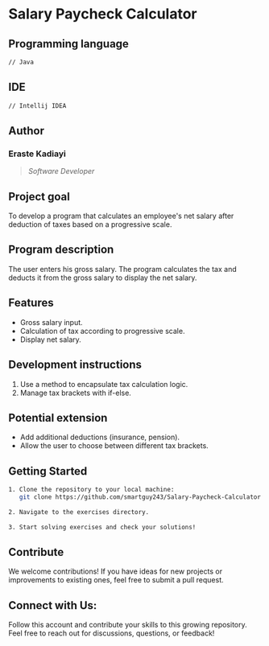 # Salary Paycheck Calculator

## Programming language

```bash
// Java
```

## IDE

```bash
// Intellij IDEA
```

## Author

### Eraste Kadiayi

> *Software Developer*

## Project goal

To develop a program that calculates an employee's net salary after deduction of taxes
based on a progressive scale.

## Program description

The user enters his gross salary. The program calculates the tax and deducts it from the gross salary
to display the net salary.

## Features

- Gross salary input.
- Calculation of tax according to progressive scale.
- Display net salary.
  
## Development instructions

1. Use a method to encapsulate tax calculation logic.
2. Manage tax brackets with if-else.
   
## Potential extension
- Add additional deductions (insurance, pension).
- Allow the user to choose between different tax brackets.

## Getting Started
```bash
1. Clone the repository to your local machine:  
   git clone https://github.com/smartguy243/Salary-Paycheck-Calculator.git
   
2. Navigate to the exercises directory.  
   
3. Start solving exercises and check your solutions!
```

## Contribute

We welcome contributions! If you have ideas for new projects or improvements to existing ones, feel free to submit a pull request.

## Connect with Us:

Follow this account and contribute your skills to this growing repository. Feel free to reach out for discussions, questions, or feedback!
